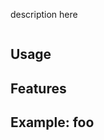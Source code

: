 description here

<img alt='' src='https://travis-ci.org/coderofsalvation/watchmakers..svg'/>

## Usage

## Features

## Example: foo

